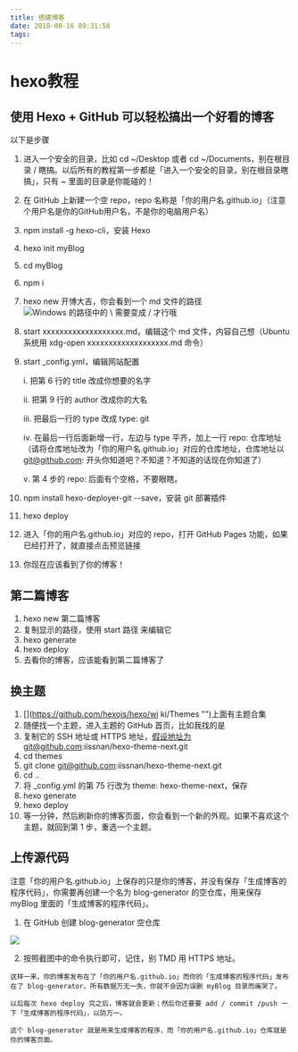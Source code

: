 ```yaml
---
title: 搭建博客
date: 2018-08-16 09:31:58
tags:
---
```

# hexo教程
## 使用 Hexo + GitHub 可以轻松搞出一个好看的博客
以下是步骤
  1. 进入一个安全的目录，比如 cd ~/Desktop 或者 cd ~/Documents，别在根目录 / 瞎搞。以后所有的教程第一步都是「进入一个安全的目录，别在根目录瞎搞」，只有 ~ 里面的目录是你能碰的！
  2. 在 GitHub 上新建一个空 repo，repo 名称是「你的用户名.github.io」（注意个用户名是你的GitHub用户名，不是你的电脑用户名）
  3. npm install -g hexo-cli，安装 Hexo
  4. hexo init myBlog
  5. cd myBlog
  6. npm i
  7. hexo new 开博大吉，你会看到一个 md 文件的路径
  ![](https://video.jirengu.com/FqHIo4pU6kbk3R66KdlMwYJaAbQn "Windows 的路径中的 \ 需要变成 / 才行哦")
  8. start xxxxxxxxxxxxxxxxxxx.md，编辑这个 md 文件，内容自己想（Ubuntu 系统用 xdg-open xxxxxxxxxxxxxxxxxxx.md 命令）
  9. start _config.yml，编辑网站配置

      ⅰ. 把第 6 行的 title 改成你想要的名字

      ⅱ. 把第 9 行的 author 改成你的大名

      ⅲ. 把最后一行的 type 改成 type: git

      ⅳ. 在最后一行后面新增一行，左边与 type 平齐，加上一行 repo: 仓库地址 （请将仓库地址改为「你的用户名.github.io」对应的仓库地址，仓库地址以 git@github.com: 开头你知道吧？不知道？不知道的话现在你知道了）

      ⅴ. 第 4 步的 repo: 后面有个空格，不要眼瞎。
  10. npm install hexo-deployer-git --save，安装 git 部署插件
  11. hexo deploy
  12. 进入「你的用户名.github.io」对应的 repo，打开 GitHub Pages 功能，如果已经打开了，就直接点击预览链接
  13. 你现在应该看到了你的博客！
## 第二篇博客
  1. hexo new 第二篇博客
  2. 复制显示的路径，使用 start 路径 来编辑它
  3. hexo generate
  4. hexo deploy
  5. 去看你的博客，应该能看到第二篇博客了
## 换主题
  1. [](https://github.com/hexojs/hexo/wi ki/Themes "")上面有主题合集
  2. 随便找一个主题，进入主题的 GitHub 首页，比如我找的是[](https://github.com/iissnan/hexo-theme-next "")
  3. 复制它的 SSH 地址或 HTTPS 地址，假设地址为git@github.com:iissnan/hexo-theme-next.git
  4. cd themes
  5. git clone git@github.com:iissnan/hexo-theme-next.git
  6. cd ..
  7. 将 _config.yml 的第 75 行改为 theme: hexo-theme-next，保存
  8. hexo generate
  9. hexo deploy
  10. 等一分钟，然后刷新你的博客页面，你会看到一个新的外观。如果不喜欢这个主题，就回到第 1 步，重选一个主题。
## 上传源代码
  注意「你的用户名.github.io」上保存的只是你的博客，并没有保存「生成博客的程序代码」，你需要再创建一个名为 blog-generator 的空仓库，用来保存 myBlog 里面的「生成博客的程序代码」。
  1. 在 GitHub 创建 blog-generator 空仓库

  ![](https://video.jirengu.com/Fpl8Cw-Pb4FCBdE_OE_N0ftCrtry"")

  2. 按照截图中的命令执行即可，记住，别 TMD 用 HTTPS 地址。

    这样一来，你的博客发布在了「你的用户名.github.io」而你的「生成博客的程序代码」发布在了 blog-generator。所有数据万无一失，你就不会因为误删 myBlog 目录而痛哭了。

    以后每次 hexo deploy 完之后，博客就会更新；然后你还要要 add / commit /push 一下「生成博客的程序代码」，以防万一。

    这个 blog-generator 就是用来生成博客的程序，而「你的用户名.github.io」仓库就是你的博客页面。